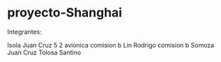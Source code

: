 # proyecto-Shanghai

Integrantes:

Isola Juan Cruz 5 2 avionica comision b
Lin Rodrigo comision b
Somoza Juan Cruz
Tolosa Santino
